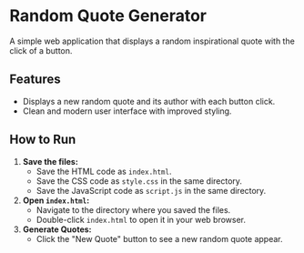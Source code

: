 # Random Quote Generator

A simple web application that displays a random inspirational quote with the click of a button.

## Features

- Displays a new random quote and its author with each button click.
- Clean and modern user interface with improved styling.

## How to Run

1.  **Save the files:**
    *   Save the HTML code as `index.html`.
    *   Save the CSS code as `style.css` in the same directory.
    *   Save the JavaScript code as `script.js` in the same directory.
2.  **Open `index.html`:**
    *   Navigate to the directory where you saved the files.
    *   Double-click `index.html` to open it in your web browser.
3.  **Generate Quotes:**
    *   Click the "New Quote" button to see a new random quote appear.